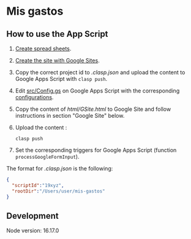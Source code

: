 # Mis gastos

## How to use the App Script

1. [Create spread sheets](doc/Spreadsheets.md).
2. [Create the site with Google Sites](doc/Site.md).
3. Copy the correct project id to *.clasp.json* and upload the content to Google Apps Script with `clasp push`.
4. Edit [src/Config.gs](src/Config.ts) on Google Apps Script with the corresponding [configurations](doc/ConfigFile.md).
5. Copy the content of *html/GSite.html* to Google Site and follow instructions in section "Google Site" below.
6. Upload the content :

   ```shell
   clasp push
   ```

7. Set the corresponding triggers for Google Apps Script (function `processGoogleFormInput`).

The format for *.clasp.json* is the following:

```json
{
  "scriptId":"19xyz",
  "rootDir":"/Users/user/mis-gastos"
}
```

## Development

Node version: 16.17.0
